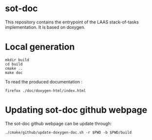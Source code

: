 sot-doc
=======

This repository contains the entrypoint of the LAAS stack-of-tasks implementation.
It is based on doxygen.

# Local generation

    mkdir build
    cd build
    cmake ..
    make doc
    
To read the produced documentation :

    firefox ./doc/doxygen-html/index.html
    
# Updating sot-doc github webpage

The sot-doc github webpage can be update through:

    ./cmake/github/update-doxygen-doc.sh -r $PWD -b $PWD/build
    


